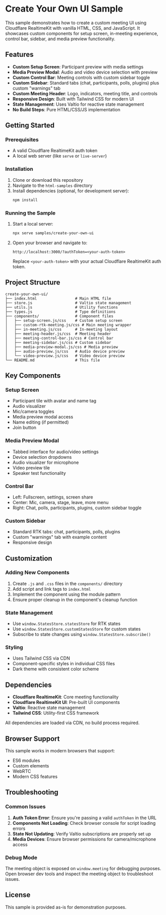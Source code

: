 # Create Your Own UI Sample

This sample demonstrates how to create a custom meeting UI using Cloudflare RealtimeKit with vanilla HTML, CSS, and JavaScript. It showcases custom components for setup screen, in-meeting experience, control bar, sidebar, and media preview functionality.

## Features

- **Custom Setup Screen**: Participant preview with media settings
- **Media Preview Modal**: Audio and video device selection with preview
- **Custom Control Bar**: Meeting controls with custom sidebar toggle
- **Custom Sidebar**: Standard tabs (chat, participants, polls, plugins) plus custom "warnings" tab
- **Custom Meeting Header**: Logo, indicators, meeting title, and controls
- **Responsive Design**: Built with Tailwind CSS for modern UI
- **State Management**: Uses Valtio for reactive state management
- **No Build Steps**: Pure HTML/CSS/JS implementation

## Getting Started

### Prerequisites

- A valid Cloudflare RealtimeKit auth token
- A local web server (like `serve` or `live-server`)

### Installation

1. Clone or download this repository
2. Navigate to the `html-samples` directory
3. Install dependencies (optional, for development server):
   ```bash
   npm install
   ```

### Running the Sample

1. Start a local server:
   ```bash
   npx serve samples/create-your-own-ui
   ```

2. Open your browser and navigate to:
   ```
   http://localhost:3000/?authToken=<your-auth-token>
   ```

   Replace `<your-auth-token>` with your actual Cloudflare RealtimeKit auth token.

## Project Structure

```
create-your-own-ui/
├── index.html                 # Main HTML file
├── store.js                   # Valtio state management
├── utils.js                   # Utility functions
├── types.js                   # Type definitions
├── components/                # Component files
│   ├── setup-screen.js/css    # Custom setup screen
│   ├── custom-rtk-meeting.js/css # Main meeting wrapper
│   ├── in-meeting.js/css      # In-meeting layout
│   ├── meeting-header.js/css  # Meeting header
│   ├── meeting-control-bar.js/css # Control bar
│   ├── meeting-sidebar.js/css # Custom sidebar
│   ├── media-preview-modal.js/css # Media preview
│   ├── audio-preview.js/css   # Audio device preview
│   └── video-preview.js/css   # Video device preview
└── README.md                  # This file
```

## Key Components

### Setup Screen
- Participant tile with avatar and name tag
- Audio visualizer
- Mic/camera toggles
- Media preview modal access
- Name editing (if permitted)
- Join button

### Media Preview Modal
- Tabbed interface for audio/video settings
- Device selection dropdowns
- Audio visualizer for microphone
- Video preview tile
- Speaker test functionality

### Control Bar
- Left: Fullscreen, settings, screen share
- Center: Mic, camera, stage, leave, more menu
- Right: Chat, polls, participants, plugins, custom sidebar toggle

### Custom Sidebar
- Standard RTK tabs: chat, participants, polls, plugins
- Custom "warnings" tab with example content
- Responsive design

## Customization

### Adding New Components
1. Create `.js` and `.css` files in the `components/` directory
2. Add script and link tags to `index.html`
3. Implement the component using the module pattern
4. Ensure proper cleanup in the component's cleanup function

### State Management
- Use `window.StatesStore.statesStore` for RTK states
- Use `window.StatesStore.customStatesStore` for custom states
- Subscribe to state changes using `window.StatesStore.subscribe()`

### Styling
- Uses Tailwind CSS via CDN
- Component-specific styles in individual CSS files
- Dark theme with consistent color scheme

## Dependencies

- **Cloudflare RealtimeKit**: Core meeting functionality
- **Cloudflare RealtimeKit UI**: Pre-built UI components
- **Valtio**: Reactive state management
- **Tailwind CSS**: Utility-first CSS framework

All dependencies are loaded via CDN, no build process required.

## Browser Support

This sample works in modern browsers that support:
- ES6 modules
- Custom elements
- WebRTC
- Modern CSS features

## Troubleshooting

### Common Issues

1. **Auth Token Error**: Ensure you're passing a valid `authToken` in the URL
2. **Components Not Loading**: Check browser console for script loading errors
3. **State Not Updating**: Verify Valtio subscriptions are properly set up
4. **Media Devices**: Ensure browser permissions for camera/microphone access

### Debug Mode

The meeting object is exposed on `window.meeting` for debugging purposes. Open browser dev tools and inspect the meeting object to troubleshoot issues.

## License

This sample is provided as-is for demonstration purposes.
